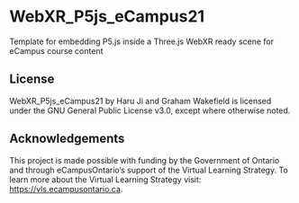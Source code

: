 # WebXR_P5js_eCampus21
Template for embedding P5.js inside a Three.js WebXR ready scene for eCampus course content

## License

WebXR_P5js_eCampus21 by Haru Ji and Graham Wakefield is licensed under the GNU General Public License v3.0, except where otherwise noted.

## Acknowledgements

This project is made possible with funding by the Government of Ontario and through eCampusOntario’s support of the Virtual Learning Strategy. To learn more about the Virtual Learning Strategy visit: https://vls.ecampusontario.ca.
